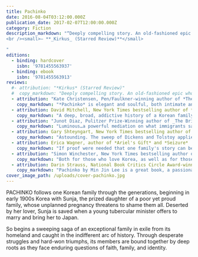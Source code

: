 ```yaml
---
title: Pachinko
date: 2016-08-04T03:12:00.000Z
publication_date: 2017-02-07T12:00:00.000Z
category: Fiction
description_markdown: "“Deeply compelling story. An old-fashioned epic whose simple, captivating storytelling delivers both wisdom and truth.”  
<br /><small>— **_Kirkus_ (Starred Review)**</small>

"
editions:
  - binding: hardcover
    isbn: '9781455563937'
  - binding: ebook
    isbn: '9781455563913'
reviews:
  #- attribution: "*Kirkus* (Starred Review)"
  #  copy_markdown: "Deeply compelling story. An old-fashioned epic whose simple, captivating storytelling delivers both wisdom and truth."
  - attribution: "Kate Christensen, Pen/Faulkner-winning author of *The Great Man* and *Blue Plate Special*"
    copy_markdown: "*Pachinko* is elegant and soulful, both intimate and sweeping. This story of several generations of one Korean family in Japan is the story of every family whose parents sacrificed for their children, every family whose children were unable to recognize the cost, but it's also the story of a specific cultural struggle in a riveting time and place. Min Jin Lee has written a big, beautiful book filled with characters I rooted for and cared about and remembered after I'd read the final page."
  - attribution: David Mitchell, New York Times bestselling author of *The Bone Clocks*, *Cloud Atlas*, and *Black Swan Green*
    copy_markdown: "A deep, broad, addictive history of a Korean family in Japan enduring and prospering through the 20th century."
  - attribution: "Junot Diaz, Pulitzer Prize-Winning author of _The Brief Wondrous Life of Oscar Wao_ and _This is How You Lose Her_"
    copy_markdown: "Luminous…a powerful mediation on what immigrants sacrifice to achieve a home in the world. This story confirms Lee’s place among our finest novelists"
  - attribution: Gary Shteyngart, New York Times bestselling author of *Little Failure* and *Super Sad True Love Story*
    copy_markdown: "Astounding. The sweep of Dickens and Tolstoy applied to a 20th century Korean family in Japan. Min Jin Lee's *Pachinko* tackles all the stuff most good novels do—family, love, cabbage—but it also asks questions that have never been more timely. What does it mean to be part of a nation? And what can one do to escape its tight, painful, familiar bonds?"
  - attribution: Erica Wagner, author of *Ariel's Gift* and *Seizure*
    copy_markdown: "If proof were needed that one family's story can be the story of the whole world, then *Pachinko* offers that proof. Min Jin Lee's novel is gripping from start to finish, crossing cultures and generations with breathtaking power. *Pachinko* is a stunning achievement, full of heart, full of grace, full of truth."
  - attribution: "Simon Winchester, New York Times bestselling author of *The Professor and the Madman* and *Korea: A Walk through the Land of Miracles*"
    copy_markdown: "Both for those who love Korea, as well as for those who know no more than Hyundai, Samsung and kimchi, this extraordinary book will prove a revelation of joy and heartbreak. I could not stop turning the pages, and wished this most poignant of sagas would never end. Min Jin Lee displays a tenderness and wisdom ideally matched to an unforgettable tale that she relates just perfectly."
  - attribution: Darin Strauss, National Book Critics Circle Award-winning author of *Half a Life* and *Chang & Eng*
    copy_markdown: "Pachinko by Min Jin Lee is a great book, a passionate story, a novel of magisterial sweep. It’s also fiendishly readable—the real deal. An instant classic, a quick page-turner, and probably the best book of the year."
cover_image_path: /uploads/cover-pachinko.jpg
---
```


PACHINKO follows one Korean family through the generations, beginning in early 1900s Korea with Sunja, the prized daughter of a poor yet proud family, whose unplanned pregnancy threatens to shame them all. Deserted by her lover, Sunja is saved when a young tubercular minister offers to marry and bring her to Japan.

So begins a sweeping saga of an exceptional family in exile from its homeland and caught in the indifferent arc of history. Through desperate struggles and hard-won triumphs, its members are bound together by deep roots as they face enduring questions of faith, family, and identity.
